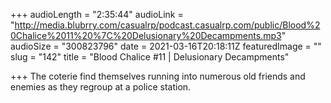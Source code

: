 +++
audioLength = "2:35:44"
audioLink = "http://media.blubrry.com/casualrp/podcast.casualrp.com/public/Blood%20Chalice%2011%20%7C%20Delusionary%20Decampments.mp3"
audioSize = "300823796"
date = 2021-03-16T20:18:11Z
featuredImage = ""
slug = "142"
title = "Blood Chalice #11 | Delusionary Decampments"

+++
The coterie find themselves running into numerous old friends and enemies as they regroup at a police station.